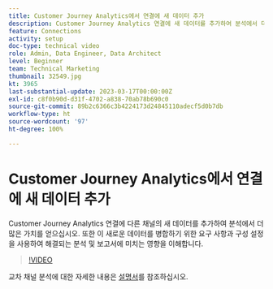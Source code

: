 ```yaml
---
title: Customer Journey Analytics에서 연결에 새 데이터 추가
description: Customer Journey Analytics 연결에 새 데이터를 추가하여 분석에서 더 많은 가치를 얻는 방법에 대해 알아봅니다.
feature: Connections
activity: setup
doc-type: technical video
role: Admin, Data Engineer, Data Architect
level: Beginner
team: Technical Marketing
thumbnail: 32549.jpg
kt: 3965
last-substantial-update: 2023-03-17T00:00:00Z
exl-id: c8f0b90d-d31f-4702-a838-70ab78b690c0
source-git-commit: 89b2c6366c3b4224173d24845110adecf5d0b7db
workflow-type: ht
source-wordcount: '97'
ht-degree: 100%

---
```


# Customer Journey Analytics에서 연결에 새 데이터 추가

Customer Journey Analytics 연결에 다른 채널의 새 데이터를 추가하여 분석에서 더 많은 가치를 얻으십시오. 또한 이 새로운 데이터를 병합하기 위한 요구 사항과 구성 설정을 사용하여 해결되는 분석 및 보고서에 미치는 영향을 이해합니다.

>[!VIDEO](https://video.tv.adobe.com/v/32549/?learn=on&quality=12&learn=on)

교차 채널 분석에 대한 자세한 내용은 [설명서](https://experienceleague.adobe.com/docs/analytics-platform/using/cca/overview.html?lang=ko-KR)를 참조하십시오.
